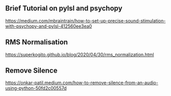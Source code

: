 ## Brief Tutorial on pylsl and psychopy

https://medium.com/mbraintrain/how-to-set-up-precise-sound-stimulation-with-psychopy-and-pylsl-412560ee3ea0


## RMS Normalisation

https://superkogito.github.io/blog/2020/04/30/rms_normalization.html

## Remove Silence

https://onkar-patil.medium.com/how-to-remove-silence-from-an-audio-using-python-50fd2c00557d

